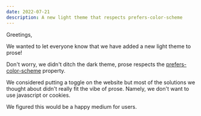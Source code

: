 ```yaml
---
date: 2022-07-21
description: A new light theme that respects prefers-color-scheme
---
```


Greetings,

We wanted to let everyone know that we have added a new light theme to prose!

Don't worry, we didn't ditch the dark theme, prose respects the
[prefers-color-scheme](https://developer.mozilla.org/en-US/docs/Web/CSS/@media/prefers-color-scheme)
property.

We considered putting a toggle on the website but most of the solutions we
thought about didn't really fit the vibe of prose. Namely, we don't want to use
javascript or cookies.

We figured this would be a happy medium for users.
